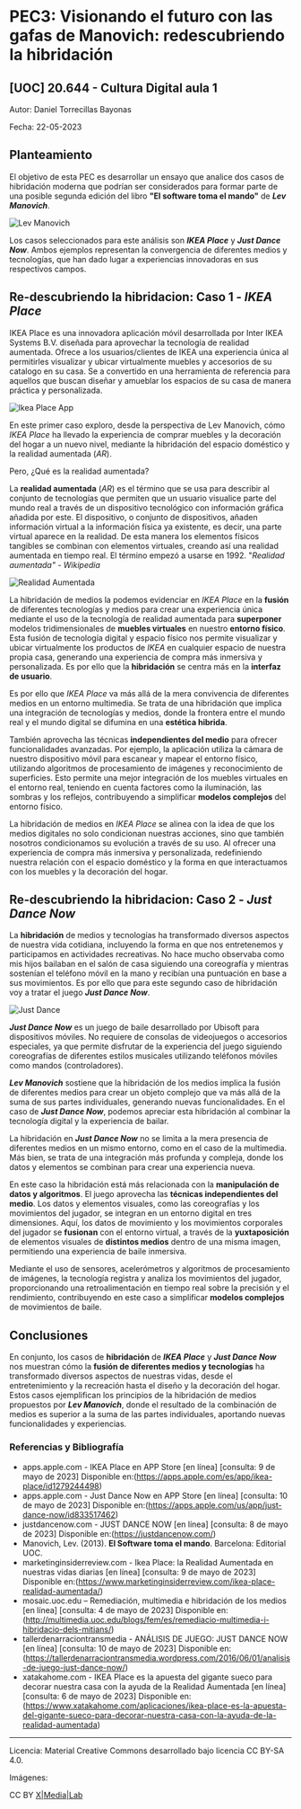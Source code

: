 # PEC3: Visionando el futuro con las gafas de Manovich: redescubriendo la hibridación

## [UOC] 20.644 - Cultura Digital aula 1


Autor: Daniel Torrecillas Bayonas


Fecha: 22-05-2023


## Planteamiento

El objetivo de esta PEC es desarrollar un ensayo que analice dos casos de hibridación moderna que podrían ser considerados para formar parte de una posible segunda edición del libro **"El software toma el mando"** de ***Lev Manovich***.

![Lev Manovich](https://live.staticflickr.com/1006/1457054876_f0603f209b_k.jpg "Lev Manovich")

Los casos seleccionados para este análisis son ***IKEA Place*** y ***Just Dance Now***. Ambos ejemplos representan la convergencia de diferentes medios y tecnologías, que han dado lugar a experiencias innovadoras en sus respectivos campos.



## Re-descubriendo la hibridacion: Caso 1 - ***IKEA Place***

IKEA Place es una innovadora aplicación móvil desarrollada por Inter IKEA Systems B.V. diseñada para aprovechar la tecnología de realidad aumentada. Ofrece a los usuarios/clientes de IKEA una experiencia única al permitirles visualizar y ubicar virtualmente muebles y accesorios de su catalogo en su casa. Se a convertido en una herramienta de referencia para aquellos que buscan diseñar y amueblar los espacios de su casa de manera práctica y personalizada.

![Ikea Place App](https://live.staticflickr.com/65535/48317217561_8e93159f63_w.jpg "Ikea Place App")

En este primer caso exploro, desde la perspectiva de Lev Manovich, cómo *IKEA Place* ha llevado la experiencia de comprar muebles y la decoración del hogar a un nuevo nivel, mediante la hibridación del espacio doméstico y la realidad aumentada (*AR*). 

Pero, ¿Qué es la realidad aumentada?

La **realidad aumentada** (*AR*) es el término que se usa para describir al conjunto de tecnologías que permiten que un usuario visualice parte del mundo real a través de un dispositivo tecnológico con información gráfica añadida por este. El dispositivo, o conjunto de dispositivos, añaden información virtual a la información física ya existente, es decir, una parte virtual aparece en la realidad. De esta manera los elementos físicos tangibles se combinan con elementos virtuales, creando así una realidad aumentada en tiempo real. El término empezó a usarse en 1992. "*Realidad aumentada" - Wikipedia*

![Realidad Aumentada](https://live.staticflickr.com/6177/6220166454_46decc7613_w.jpg "Realidad Aumentada")

La hibridación de medios la podemos evidenciar en *IKEA Place* en la **fusión** de diferentes tecnologías y medios para crear una experiencia única mediante el uso de la tecnología de realidad aumentada para **superponer** modelos tridimensionales de **muebles virtuales** en nuestro **entorno físico**. Esta fusión de tecnología digital y espacio físico  nos permite visualizar y ubicar virtualmente los productos de *IKEA* en cualquier espacio de nuestra propia casa, generando una experiencia de compra más inmersiva y personalizada. Es por ello que la **hibridación** se centra más en la **interfaz de usuario**.

Es por ello que *IKEA Place* va más allá de la mera convivencia de diferentes medios en un entorno multimedia. Se trata de una hibridación que implica una integración de tecnologías y medios, donde la frontera entre el mundo real y el mundo digital se difumina en una **estética hibrida**.

También aprovecha las técnicas **independientes del medio** para ofrecer funcionalidades avanzadas. Por ejemplo, la aplicación utiliza la cámara de nuestro dispositivo móvil para escanear y mapear el entorno físico, utilizando algoritmos de procesamiento de imágenes y reconocimiento de superficies. Esto permite una mejor integración de los muebles virtuales en el entorno real, teniendo en cuenta factores como la iluminación, las sombras y los reflejos, contribuyendo a simplificar **modelos complejos** del entorno físico.

La hibridación de medios en *IKEA Place* se alinea con la idea de que los medios digitales no solo condicionan nuestras acciones, sino que también nosotros condicionamos su evolución a través de su uso. Al ofrecer una experiencia de compra más inmersiva y personalizada, redefiniendo nuestra relación con el espacio doméstico y la forma en que interactuamos con los muebles y la decoración del hogar.


## Re-descubriendo la hibridacion: Caso 2 - ***Just Dance Now***

La **hibridación** de medios y tecnologías ha transformado diversos aspectos de nuestra vida cotidiana, incluyendo la forma en que nos entretenemos y participamos en actividades recreativas. No hace mucho observaba como mis hijos bailaban en el salón de casa siguiendo una coreografía y mientras sostenían el teléfono móvil en la mano y recibían una puntuación en base a sus movimientos. Es por ello que para este segundo caso de hibridación voy a tratar el juego ***Just Dance Now***.

![Just Dance](https://live.staticflickr.com/3813/9941413053_e0737797e7_w.jpg "Just Dance")

***Just Dance Now*** es un juego de baile desarrollado por Ubisoft para dispositivos móviles. No requiere de consolas de videojuegos o accesorios especiales, ya que permite disfrutar de la experiencia del juego siguiendo coreografías de diferentes estilos musicales utilizando teléfonos móviles como mandos (controladores).

***Lev Manovich*** sostiene que la hibridación de los medios implica la fusión de diferentes medios para crear un objeto complejo que va más allá de la suma de sus partes individuales, generando nuevas funcionalidades. En el caso de ***Just Dance Now***, podemos apreciar esta hibridación al combinar la tecnología digital y la experiencia de bailar.

La hibridación en ***Just Dance Now*** no se limita a la mera presencia de diferentes medios en un mismo entorno, como en el caso de la multimedia. Más bien, se trata de una integración más profunda y compleja, donde los datos y elementos se combinan para crear una experiencia nueva.

En este caso la hibridación está más relacionada con la **manipulación de datos y algoritmos**. El juego aprovecha las **técnicas independientes del medio**. Los datos y elementos visuales, como las coreografías y los movimientos del jugador, se integran en un entorno digital en tres dimensiones. Aquí, los datos de movimiento y los movimientos corporales del jugador se **fusionan** con el entorno virtual, a través de la **yuxtaposición** de elementos visuales de **distintos medios** dentro de una misma imagen, permitiendo una experiencia de baile inmersiva.

Mediante el uso de sensores, acelerómetros y algoritmos de procesamiento de imágenes, la tecnología registra y analiza los movimientos del jugador, proporcionando una retroalimentación en tiempo real sobre la precisión y el rendimiento, contribuyendo en este caso a simplificar **modelos complejos** de movimientos de baile.


## Conclusiones

En conjunto, los casos de **hibridación** de ***IKEA Place*** y ***Just Dance Now***  nos muestran cómo la **fusión de diferentes medios y tecnologías** ha transformado diversos aspectos de nuestras vidas, desde el entretenimiento y la recreación hasta el diseño y la decoración del hogar. Estos casos ejemplifican los principios de la hibridación de medios propuestos por ***Lev Manovich***, donde el resultado de la combinación de medios es superior a la suma de las partes individuales, aportando nuevas funcionalidades y experiencias.


### Referencias y Bibliografía

* apps.apple.com - IKEA Place en APP Store [en línea] [consulta: 9 de mayo de 2023] Disponible en:(https://apps.apple.com/es/app/ikea-place/id1279244498)
* apps.apple.com - Just Dance Now en APP Store [en línea] [consulta: 10 de mayo de 2023] Disponible en:(https://apps.apple.com/us/app/just-dance-now/id833517462)
* justdancenow.com - JUST DANCE NOW [en línea] [consulta: 8 de mayo de 2023] Disponible en:(https://justdancenow.com/) 
* Manovich, Lev. (2013). **El Software toma el mando**. Barcelona: Editorial UOC.
* marketinginsiderreview.com - Ikea Place: la Realidad Aumentada en nuestras vidas diarias [en línea] [consulta: 9 de mayo de 2023] Disponible en:(https://www.marketinginsiderreview.com/ikea-place-realidad-aumentada/)
* mosaic.uoc.edu – Remediación, multimedia e hibridación de los medios [en línea] [consulta: 4 de mayo de 2023] Disponible en: (http://multimedia.uoc.edu/blogs/fem/es/remediacio-multimedia-i-hibridacio-dels-mitjans/)
* tallerdenarraciontransmedia - ANÁLISIS DE JUEGO: JUST DANCE NOW [en línea] [consulta: 10 de mayo de 2023] Disponible en: (https://tallerdenarraciontransmedia.wordpress.com/2016/06/01/analisis-de-juego-just-dance-now/)
* xatakahome.com - IKEA Place es la apuesta del gigante sueco para decorar nuestra casa con la ayuda de la Realidad Aumentada [en línea] [consulta: 6 de mayo de 2023] Disponible en:(https://www.xatakahome.com/aplicaciones/ikea-place-es-la-apuesta-del-gigante-sueco-para-decorar-nuestra-casa-con-la-ayuda-de-la-realidad-aumentada)


----

Licencia: Material Creative Commons desarrollado bajo licencia CC BY-SA 4.0.

Imágenes:

CC BY [X|Media|Lab](https://www.flickr.com/photos/45213919@N00/1457054876) 
